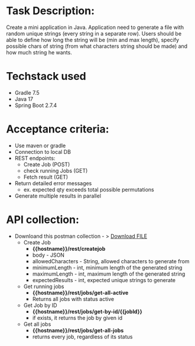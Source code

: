 # Task Description: 
Create a mini application in Java. Application need to generate a file with random unique strings (every string in a separate row). Users should be able to define how long the string will be (min and max length), specify possible chars of string (from what characters string should be made) and how much string he wants.
# Techstack used
- Gradle 7.5
- Java 17
- Spring Boot 2.7.4
# Acceptance criteria:
- Use maven or gradle
- Connection to local DB
- REST endpoints:
    - Create Job (POST)
    - check running Jobs (GET)
    - Fetch result (GET)
 - Return detailed error messages
    - ex. expected qty exceeds total possible permutations
 - Generate multiple results in parallel
 # API collection: 
- Downloand this postman collection - > <a id="raw-url" href="https://raw.githubusercontent.com/duckiedot/string-generator-api-app/master/stringgenerator.postman_collection.json">Download FILE</a>
    - Create Job 
        - **{{hostname}}/rest/createjob**
        - body - JSON
        - allowedCharacters - String, allowed characters to generate from
        - minimumLength - int, minimum length of the generated string
        - maximumLength - int, maximum length of the generated string
        - expectedResults - int, expected unique strings to generate
    - Get running jobs
        - **{{hostname}}/rest/jobs/get-all-active**
        - Returns all jobs with status active
    - Get Job by ID
        - **{{hostname}}/rest/jobs/get-by-id/{{jobId}}**
        - if exists, it returns the job by given id
    - Get all jobs
        - **{{hostname}}/rest/jobs/get-all-jobs**
        - returns every job, regardless of its status
